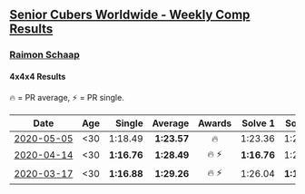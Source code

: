 <style>table {white-space: nowrap;}</style>

## [Senior Cubers Worldwide - Weekly Comp Results](/scw-comp/results/)
### [Raimon Schaap](README.md)
#### 4x4x4 Results

<span style="white-space: nowrap;">🔥 = PR average</span>, <span style="white-space: nowrap;">⚡ = PR single</span>.

| Date | Age | Single | Average | Awards | Solve 1 | Solve 2 | Solve 3 | Solve 4 | Solve 5 | Video |
| :--: | :--: | --: | --: | :--: | --: | --: | --: | --: | --: | :-- |
| [2020-05-05](../../results/2020-05-05/444.md) | <30 | 1:18.49 | **1:23.57** | 🔥 | 1:23.36 | 1:22.08 | 1:25.27 | 1:18.49 | 1:55.66 | [Link](https://www.facebook.com/events/557526585195168/permalink/557561768524983) |
| [2020-04-14](../../results/2020-04-14/444.md) | <30 | **1:16.76** | **1:28.49** | 🔥 ⚡ | **1:16.76** | 1:26.04 | 1:28.26 | 1:31.16 | 1:36.31 | [Link](https://www.facebook.com/events/1400953806773430/permalink/1405207589681385) |
| [2020-03-17](../../results/2020-03-17/444.md) | <30 | **1:16.88** | **1:29.26** | 🔥 ⚡ | 1:26.04 | **1:16.88** | 1:24.26 | 1:37.49 | 1:41.19 | [Link](https://www.facebook.com/events/211732526904866/permalink/214079323336853) |


<!-- Global site tag (gtag.js) - Google Analytics -->
<script async src="https://www.googletagmanager.com/gtag/js?id=UA-86348435-3"></script>
<script>window.dataLayer = window.dataLayer || []; function gtag() {dataLayer.push(arguments);} gtag('js', new Date()); gtag('config', 'UA-86348435-3');</script>
